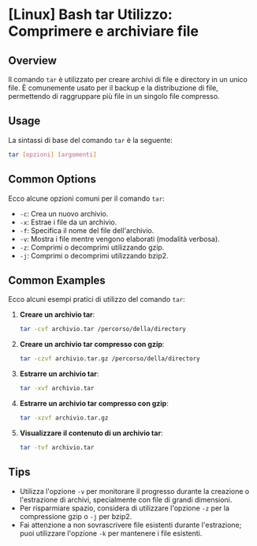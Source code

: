 # [Linux] Bash tar Utilizzo: Comprimere e archiviare file

## Overview
Il comando `tar` è utilizzato per creare archivi di file e directory in un unico file. È comunemente usato per il backup e la distribuzione di file, permettendo di raggruppare più file in un singolo file compresso.

## Usage
La sintassi di base del comando `tar` è la seguente:

```bash
tar [opzioni] [argomenti]
```

## Common Options
Ecco alcune opzioni comuni per il comando `tar`:

- `-c`: Crea un nuovo archivio.
- `-x`: Estrae i file da un archivio.
- `-f`: Specifica il nome del file dell'archivio.
- `-v`: Mostra i file mentre vengono elaborati (modalità verbosa).
- `-z`: Comprimi o decomprimi utilizzando gzip.
- `-j`: Comprimi o decomprimi utilizzando bzip2.

## Common Examples
Ecco alcuni esempi pratici di utilizzo del comando `tar`:

1. **Creare un archivio tar**:
   ```bash
   tar -cvf archivio.tar /percorso/della/directory
   ```

2. **Creare un archivio tar compresso con gzip**:
   ```bash
   tar -czvf archivio.tar.gz /percorso/della/directory
   ```

3. **Estrarre un archivio tar**:
   ```bash
   tar -xvf archivio.tar
   ```

4. **Estrarre un archivio tar compresso con gzip**:
   ```bash
   tar -xzvf archivio.tar.gz
   ```

5. **Visualizzare il contenuto di un archivio tar**:
   ```bash
   tar -tvf archivio.tar
   ```

## Tips
- Utilizza l'opzione `-v` per monitorare il progresso durante la creazione o l'estrazione di archivi, specialmente con file di grandi dimensioni.
- Per risparmiare spazio, considera di utilizzare l'opzione `-z` per la compressione gzip o `-j` per bzip2.
- Fai attenzione a non sovrascrivere file esistenti durante l'estrazione; puoi utilizzare l'opzione `-k` per mantenere i file esistenti.